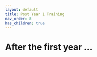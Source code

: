 ```yaml
---
layout: default
title: Post Year 1 Training
nav_order: 8
has_children: true
---
```


# After the first year ...

